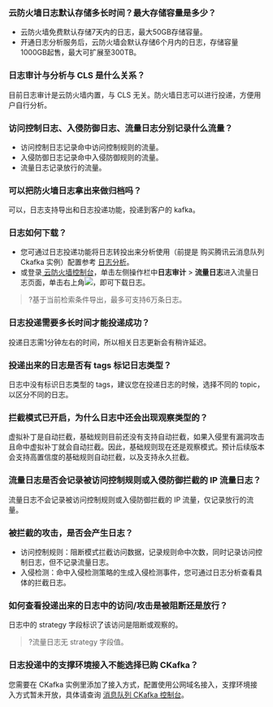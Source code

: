 
### 云防火墙日志默认存储多长时间？最大存储容量是多少？
- 云防火墙免费默认存储7天内的日志，最大50GB存储容量。
- 开通日志分析服务后，云防火墙会默认存储6个月内的日志，存储容量1000GB起售，最大可扩展至300TB。

### 日志审计与分析与 CLS 是什么关系？
目前日志审计是云防火墙内置，与 CLS 无关。防火墙日志可以进行投递，方便用户自行分析。

### 访问控制日志、入侵防御日志、流量日志分别记录什么流量？
- 访问控制日志记录命中访问控制规则的流量。
- 入侵防御日志记录命中入侵防御规则的流量。
- 流量日志记录放行的流量。

### 可以把防火墙日志拿出来做归档吗？
可以，日志支持导出和日志投递功能，投递到客户的 kafka。

### 日志如何下载？[](id:question5)
-  您可通过日志投递功能将日志转投出来分析使用（前提是 购买腾讯云消息队列 Ckafka 实例）配置参考 [日志分析](https://cloud.tencent.com/document/product/1132/46644)。
- 或登录[ 云防火墙控制台](https://console.cloud.tencent.com/cfw)，单击左侧操作栏中**日志审计** > **流量日志**进入流量日志页面，单击右上角![](https://main.qcloudimg.com/raw/d8210f09d9a1280ad54eb0661eb0cd4f.png)，即可下载日志。
>?基于当前检索条件导出，最多可支持6万条日志。

### 日志投递需要多长时间才能投递成功？
投递日志需1分钟左右的时间，所以相关日志更新会有稍许延迟。

### 投递出来的日志是否有 tags 标记日志类型？
日志中没有标识日志类型的 tags，建议您在投递日志的时候，选择不同的 topic，以区分不同的日志。

### 拦截模式已开启，为什么日志中还会出现观察类型的？
虚拟补丁是自动拦截，基础规则目前还没有支持自动拦截，如果入侵里有漏洞攻击且命中虚拟补丁就会自动拦截。因此，基础规则现在还是观察模式。预计后续版本会支持高置信度的基础规则自动拦截，以及支持永久拦截。

### 流量日志是否会记录被访问控制规则或入侵防御拦截的 IP 流量日志？
流量日志不会记录被访问控制规则或入侵防御拦截的 IP 流量，仅记录放行的流量。

### 被拦截的攻击，是否会产生日志？
- 访问控制规则：阻断模式拦截访问数据，记录规则命中次数，同时记录访问控制日志，但不记录流量日志。
- 入侵检测：命中入侵检测策略的生成入侵检测事件，您可通过日志分析查看具体的拦截日志。

### 如何查看投递出来的日志中的访问/攻击是被阻断还是放行？
日志中的 strategy 字段标识了该访问是阻断或观察的。
>?流量日志无 strategy 字段值。

### 日志投递中的支撑环境接入不能选择已购 CKafka？
您需要在 CKafka 实例里添加了接入方式，配置使用公网域名接入，支撑环境接入方式暂未开放，具体请查询 [消息队列 CKafka 控制台](https://console.cloud.tencent.com/ckafka/index?rid=1)。
